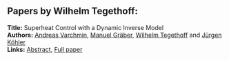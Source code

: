 <h2>Papers by Wilhelm Tegethoff:</h2>
<p>
<b>Title:</b> Superheat Control with a Dynamic Inverse Model<br />
<b>Authors:</b> <a href="../authors/author_323.html">Andreas Varchmin</a>, <a href="../authors/author_117.html">Manuel Gräber</a>, <a href="../authors/author_302.html">Wilhelm Tegethoff</a> and <a href="../authors/author_170.html">Jürgen Köhler</a><br />
<b>Links:</b> <a href="../abstracts/abstract_91.pdf">Abstract</a>, <a href="../submissions/ECP14096867_VarchminGraberTegethoffKohler.pdf">Full paper</a>
</p>